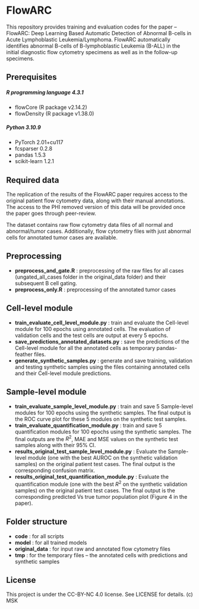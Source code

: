 # FlowARC
This repository provides training and evaluation codes for the paper – FlowARC: Deep Learning Based Automatic Detection of Abnormal B-cells in Acute Lymphoblastic Leukemia/Lymphoma. FlowARC automatically identifies abnormal B-cells of B-lymphoblastic Leukemia (B-ALL) in the initial diagnostic flow cytometry specimens as well as in the follow-up specimens.


##  Prerequisites
##### R programming language 4.3.1
* flowCore (R package v2.14.2)
* flowDensity (R package v1.38.0)
##### Python 3.10.9
* PyTorch 2.01+cu117
* fcsparser 0.2.8
* pandas 1.5.3
* scikit-learn 1.2.1

## Required data
The replication of the results of the FlowARC paper requires access to the original patient flow cytometry data, along with their manual annotations. The access to the PHI removed version of this data will be provided once the paper goes through peer-review. 

The dataset contains raw flow cytometry data files of all normal and abnormal/tumor cases. Additionally, flow cytometry files with just abnormal cells for annotated tumor cases are available. 

## Preprocessing
* **preprocess_and_gate.R** : preprocessing of the raw files for all cases (ungated_all_cases folder in the original_data folder) and their subsequent B cell gating.
* **preprocess_only.R** : preprocessing of the annotated tumor cases

## Cell-level module
* **train_evaluate_cell_level_module.py** : train and evaluate the Cell-level module for 100 epochs using annotated cells. The evaluation of validation cells and the test cells are output at every 5 epochs.
* **save_predictions_annotated_datasets.py** : save the predictions of the Cell-level module for all the annotated cells as temporary pandas-feather files.
* **generate_synthetic_samples.py** : generate and save training, validation and testing synthetic samples using the files containing annotated cells and their Cell-level module predictions.

## Sample-level module
* **train_evaluate_sample_level_module.py** : train and save 5 Sample-level modules for 100 epochs using the synthetic samples. The final output is the ROC curve plot for these 5 modules on the synthetic test samples.
* **train_evaluate_quantification_module.py** : train and save 5 quantification modules for 100 epochs using the synthetic samples. The final outputs are the $R^2$, MAE and MSE values on the synthetic test samples along with their 95% CI.
* **results_original_test_sample_level_module.py** : Evaluate the Sample-level module (one with the best AUROC on the synthetic validation samples) on the original patient test cases. The final output is the corresponding confusion matrix.
* **results_original_test_quantification_module.py** : Evaluate the quantification module (one with the best $R^2$  on the synthetic validation samples) on the original patient test cases. The final output is the corresponding predicted Vs true tumor population plot (Figure 4 in the paper).

## Folder structure
* **code** : for all scripts
* **model** : for all trained models
* **original_data** : for input raw and annotated flow cytometry files
* **tmp** : for the temporary files – the annotated cells with predictions and synthetic samples

## License
This project is under the CC-BY-NC 4.0 license. See LICENSE for details. (c) MSK
